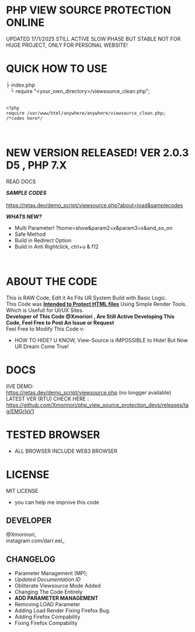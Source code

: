 # PHP VIEW SOURCE PROTECTION ONLINE
UPDATED 17/1/2025 STILL ACTIVE
SLOW PHASE BUT STABLE
NOT FOR HUGE PROJECT, ONLY FOR PERSONAL WEBSITE!

# QUICK HOW TO USE
├&nbsp;index.php <br>
&nbsp;&nbsp;&nbsp;└ require "<your_own_directory>/viewsource_clean.php";<br>
  <br>
```
<?php
require /var/www/html/anywhere/anywhere/viewsource_clean.php;
/*codes here*/
```
<br>

# NEW VERSION RELEASED! VER 2.0.3 D5 , PHP 7.X
READ DOCS<br>

*__SAMPLE CODES__*<br><br>
https://retas.dev/demo_script/viewsource.php?about=load&samplecodes<br>

*__WHATS NEW?__*<br>
+ Multi Parameter! ?home=show&param2=x&param3=x&and_so_on<br>
+ Safe Method
+ Build in Redirect Option
+ Build in Anti Rightclick, ctrl+u & f12
<br>

# ABOUT THE CODE
This is RAW Code, Edit it As Fits UR System Build with Basic Logic.<br>
This Code was <b><u>Intended to Protect HTML files</u></b> Using Simple Render Tools.
Which is Usefull for UI/UX Sites.<br>
<b> Developer of This Code @Xmoriori , Are Still Active Developing This Code, Feel Free to Post An Issue or Request</b><br>
Feel Free to Modify This Code v:

+ HOW TO HIDE?
U KNOW, View-Source is IMPOSSIBLE to Hide! But Now UR Dream Come True!

# DOCS

lIVE DEMO:<br>
https://retas.dev/demo_script/viewsource.php (no longger available)<br>
LATEST VER (RTU) CHECK HERE :<br>
https://github.com/Xmorinori/php_view_source_protection_devs/releases/tag/EMGrlsV1<br>

# TESTED BROWSER
+ ALL BROWSER INCLUDE WEB3 BROWSER

# LICENSE
MIT LICENSE
+ you can help me improve this code

## DEVELOPER
@Xmorinori,<br>
instagram.com/darr.eel_

## CHANGELOG
+ Parameter Management (MP);
+ *Updated Documentation ID*
+ Obliterate Viewsource Mode Added
+ Changing The Code Entirely
+ <b>ADD PARAMETER MANAGEMENT</B>
+ Removing LOAD Parameter
+ Adding Load Render Fixing Firefox Bug.
+ Adding Firefox Compability
+ Fixing Firefox Compability

